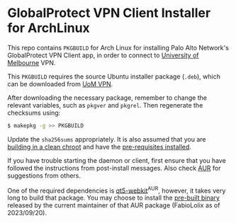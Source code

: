 # GlobalProtect VPN Client Installer for ArchLinux

This repo contains `PKGBUILD` for Arch Linux for installing Palo Alto Network's 
GlobalProtect VPN Client app, in order to connect to 
[University of Melbourne](https://unimelb.edu.au) VPN.


This `PKGBUILD` requires the source Ubuntu installer package (`.deb`), which can 
be downloaded from [UoM VPN](https://vpn.unimelb.edu.au).

After downloading the necessary package, remember to change the relevant 
variables, such as `pkgver` and `pkgrel`. Then regenerate the checksums using:

```bash
$ makepkg -g >> PKGBUILD
```

Update the `sha256sums` appropriately.
It is also assumed that you are [building in a clean chroot](https://wiki.archlinux.org/title/DeveloperWiki:Building_in_a_clean_chroot) 
and have the [pre-requisites installed](https://wiki.archlinux.org/title/Creating_packages#Prerequisite_software).

If you have trouble starting the daemon or client, first ensure that you have followed the instructions from post-install messages. Also check [AUR](https://aur.archlinux.org/packages/globalprotect-bin) for suggestions from others.

One of the required dependencies is [qt5-webkit](https://aur.archlinux.org/packages/qt5-webkit)<sup>AUR</sup>, 
however, it takes very long to build that package. 
You may choose to install the [pre-built binary](https://aur.archlinux.org/packages/qt5-webkit#comment-896552) released 
by the current maintainer of that AUR package (FabioLolix as of 2023/09/20).
